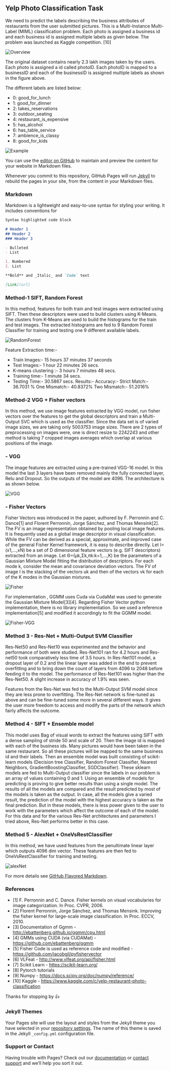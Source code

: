 ## Yelp Photo Classification Task

We need to predict the labels describing the business attributes of restaurants from the user submitted pictures. This is a Multi-Instance Multi-Label (MIML) classification problem. Each photo is assigned a business id and each business id is assigned multiple labels as given below.
The problem was launched as Kaggle competition. [10]

![Overview](/overview.png)

The original dataset contains nearly 2.3 lakh images taken by the users. Each photo is assigned a id called photoID. Each photoID is mapped to a businessID and each of the businessID is assigned multiple labels as shown in the figure above.

The different labels are listed below:
- 0: good_for_lunch
- 1: good_for_dinner
- 2: takes_reservations
- 3: outdoor_seating
- 4: restaurant_is_expensive
- 5: has_alcohol
- 6: has_table_service
- 7: ambience_is_classy
- 8: good_for_kids 



![Example](/example.png)


You can use the [editor on GitHub](https://github.com/akshaym96/Computer-Vision-Project/edit/master/README.md) to maintain and preview the content for your website in Markdown files.

Whenever you commit to this repository, GitHub Pages will run [Jekyll](https://jekyllrb.com/) to rebuild the pages in your site, from the content in your Markdown files.

### Markdown

Markdown is a lightweight and easy-to-use syntax for styling your writing. It includes conventions for

```markdown
Syntax highlighted code block

# Header 1
## Header 2
### Header 3

- Bulleted
- List

1. Numbered
2. List

**Bold** and _Italic_ and `Code` text

[Link](url) 
```




### Method-1 SIFT, Random Forest


In this method, features for both train and test images were extracted using SIFT. Then these descriptors were used to build clusters using K-Means. The clusters from K-Means are used to build the histograms for the train and test images. The extracted histograms are fed to 9 Random Forest Classifier for training and testing one 9 different available labels.


![RandomForest](/random_forest.png)


Feature Extraction time:-
- Train Images:-   15 hours 37 minutes 37 seconds
- Test Images:-     1 hour 22 minutes 26 secs.
- K-means clustering :-  3 hours  7 minutes 48 secs.
- Training time:-  1 minute 34 secs.
- Testing Time:-  30.5867 secs.
Results:- 
Accuracy:-
Strict Match:-  36.7031 %
One Mismatch:-  40.8372%
Two Mismatch:-  51.2016%

### Method-2  VGG + Fisher vectors

In this method, we use image features extracted by VGG model, run fisher vectors over the features to get the global descriptors and train a Multi-Output SVC which is used as the classifier. Since the data set is of varied image sizes, we are taking only 500*375*3 image sizes. There are 2 types of preprocessing on images were, one is direct resize to 224*224*3 and other method is taking 7 cropped images averages which overlap at various positions of the image.

### - VGG

The image features are extracted using a pre-trained VGG-16 model. In this model the last 3 layers have been removed mainly the fully connected layer, Relu and Dropout. So the outputs of the model are 4096. The architecture is as shown below.

![VGG](/VGG.png)


### - Fisher Vectors

Fisher Vectors was introduced in the paper, authored by F. Perronnin and C. Dance[1] and Florent Perronnin, Jorge Sánchez, and Thomas Mensink[2]. The FV is an image representation obtained by pooling local image features. It is frequently used as a global image descriptor in visual classification.
While the FV can be derived as a special, approximate, and improved case of the general Fisher Kernel framework, it is easy to describe directly. Let I=(x1,…,xN) be a set of D dimensional feature vectors (e.g. SIFT descriptors) extracted from an image. Let Θ=(μk,Σk,πk:k=1,…,K) be the parameters of a Gaussian Mixture Model fitting the distribution of descriptors. For each mode k, consider the mean and covariance deviation vectors. The FV of image I is the stacking of the vectors uk and then of the vectors vk for each of the K modes in the Gaussian mixtures.

![Fisher](/fisher.png)


For implementation , GGMM uses Cuda via CudaMat was used to generate the Gaussian Mixture Model[3][4].
Regarding Fisher Vector python implementation, there is no library implementation. So we used a reference implementation[5]  and modified it accordingly to fit the GGMM model.

![Fisher-VGG](/fisher-vgg.png)


### Method 3 - Res-Net + Multi-Output SVM Classifier

Res-Net50 and Res-Net10 was experimented and the behavior and performance of both were studied. Res-Net101 ran for 4.2 hours and Res-net50 took comparatively less time of 3.5 hours. In Res-Net101 model, a dropout layer of 0.2 and the linear layer was added in the end to prevent overfitting and to bring down the count of layers from 4096 to 2048 before feeding it to the model. The performance of Res-Net101 was higher than the Res-Net50. A slight increase in accuracy of 1.9% was seen. 

Features from the Res-Net was fed to the Multi-Output SVM model since they are less prone to overfitting. The Res-Net network is fine-tuned as above and can be fine-tuned some more in several different ways. It gives the user more freedom to access and modify the parts of the network which fairly affects the outcome. 


### Method 4 - SIFT + Ensemble model

This model uses Bag of visual words to extract the features using SIFT with a dense sampling of stride 50 and scale of 20. Then the image id is mapped with each of the business ids. Many pictures would have been taken in the same restaurant. So all these pictures will be mapped to the same business id and their labels. Then an ensemble model was built consisting of scikit-learn models (Decision tree Classifier, Random Forest Classifier, Nearest Neighbors, GradientBoostingClassifier, SGDClassifier). These sklearn models are fed to Multi-Output classifier since the labels in our problem is an array of values containing 0 and 1. Using an ensemble of models for predicting is proving to give better results than using a single model. The results of all the models are compared and the result predicted by most of the models is taken as the output. In case, all the models give a varied result, the prediction of the model with the highest accuracy is taken as the final prediction. But in these models, there is less power given to the user to work with the parameters which affect the outcome of each of the model. For this data and for the various Res-Net architectures and parameters I tried above, Res-Net performs better in this case.


### Method 5 - AlexNet + OneVsRestClassifier

In this method, we have used features from the penultimate linear layer which outputs 4096 dim vector.  These features are then fed to OneVsRestClassifier for training and testing. 

![alexNet](/alexnet.png)




For more details see [GitHub Flavored Markdown](https://guides.github.com/features/mastering-markdown/).

### References

- [1] F. Perronnin and C. Dance. Fisher kernels on visual vocabularies for image categorization. In Proc. CVPR, 2006.
- [2] Florent Perronnin, Jorge Sánchez, and Thomas Mensink. Improving the fisher kernel for large-scale image classification. In Proc. ECCV, 2010.
- [3] Documentation of Ggmm - http://ebattenberg.github.io/ggmm/cpu.html
- [4] GMMs using CUDA (via CUDAMat) - https://github.com/ebattenberg/ggmm
- [5] Fisher Code is used as reference code and modified - https://github.com/jacobgil/pyfishervector
- [6] VLFeat - http://www.vlfeat.org/api/fisher.html
- [7] Scikit Learn - https://scikit-learn.org/
- [8] Pytorch tutorials
- [9] Numpy - https://docs.scipy.org/doc/numpy/reference/
- [10] Kaggle - https://www.kaggle.com/c/yelp-restaurant-photo-classification


Thanks for stopping by  :+1:


### Jekyll Themes

Your Pages site will use the layout and styles from the Jekyll theme you have selected in your [repository settings](https://github.com/akshaym96/Computer-Vision-Project/settings). The name of this theme is saved in the Jekyll `_config.yml` configuration file.

### Support or Contact

Having trouble with Pages? Check out our [documentation](https://help.github.com/categories/github-pages-basics/) or [contact support](https://github.com/contact) and we’ll help you sort it out.
